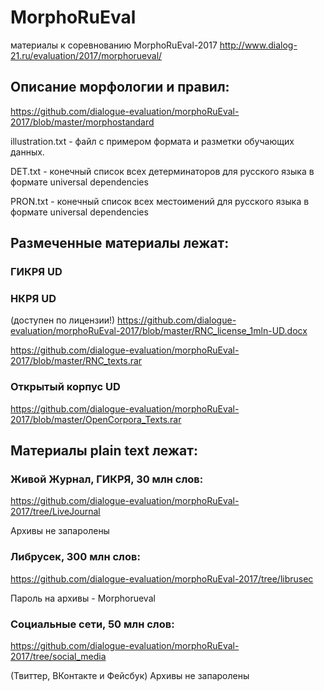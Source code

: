 # MorphoRuEval
материалы к соревнованию MorphoRuEval-2017
http://www.dialog-21.ru/evaluation/2017/morphorueval/ 

## Описание морфологии и правил:
https://github.com/dialogue-evaluation/morphoRuEval-2017/blob/master/morphostandard

illustration.txt - файл с примером формата и разметки обучающих данных.

DET.txt - конечный список всех детерминаторов для русского языка в формате universal dependencies

PRON.txt -  конечный список всех местоимений для русского языка в формате universal dependencies


## Размеченные материалы лежат:
### ГИКРЯ UD

### НКРЯ UD
(доступен по лицензии!) 
https://github.com/dialogue-evaluation/morphoRuEval-2017/blob/master/RNC_license_1mln-UD.docx

https://github.com/dialogue-evaluation/morphoRuEval-2017/blob/master/RNC_texts.rar

### Открытый корпус UD
https://github.com/dialogue-evaluation/morphoRuEval-2017/blob/master/OpenCorpora_Texts.rar

## Материалы plain text лежат:
### Живой Журнал, ГИКРЯ, 30 млн слов:

https://github.com/dialogue-evaluation/morphoRuEval-2017/tree/LiveJournal

Архивы не запаролены

### Либрусек, 300 млн слов:

https://github.com/dialogue-evaluation/morphoRuEval-2017/tree/librusec

Пароль на архивы - Morphorueval

### Социальные сети, 50 млн слов:

https://github.com/dialogue-evaluation/morphoRuEval-2017/tree/social_media

(Твиттер, ВКонтакте и Фейсбук)
Архивы не запаролены
